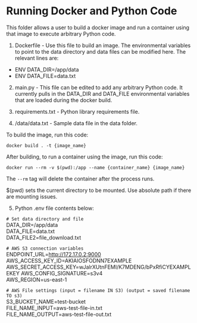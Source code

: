 # Running Docker and Python Code

This folder allows a user to build a docker image and run a container using that image to execute arbitrary Python code.

1. Dockerfile - Use this file to build an image. The environmental variables to point to the data directory and data files can be modified here. The relevant lines are:

- ENV DATA_DIR=/app/data
- ENV DATA_FILE=data.txt

2. main.py - This file can be edited to add any arbitrary Python code. It currently pulls in the DATA_DIR and DATA_FILE environmental variables that are loaded during the docker build.

3. requirements.txt - Python library requirements file.

4. /data/data.txt - Sample data file in the data folder.

To build the image, run this code:

```docker build . -t {image_name}```

After building, to run a container using the image, run this code:

```docker run --rm -v $(pwd):/app --name {container_name} {image_name}```

The ```--rm``` tag will delete the container after the process runs.

$(pwd) sets the current directory to be mounted. Use absolute path if there are mounting issues.

5. Python .env file contents below:

`# Set data directory and file`  
DATA_DIR=/app/data  
DATA_FILE=data.txt  
DATA_FILE2=file_download.txt

`# AWS S3 connection variables`  
ENDPOINT_URL=http://172.17.0.2:9000  
AWS_ACCESS_KEY_ID=AKIAIOSFODNN7EXAMPLE  
AWS_SECRET_ACCESS_KEY=wJalrXUtnFEMI/K7MDENG/bPxRfiCYEXAMPLEKEY
AWS_CONFIG_SIGNATURE=s3v4  
AWS_REGION=us-east-1  

`# AWS File settings (input = filename IN S3) (output = saved filename TO s3)`  
S3_BUCKET_NAME=test-bucket  
FILE_NAME_INPUT=aws-test-file-in.txt  
FILE_NAME_OUTPUT=aws-test-file-out.txt  
